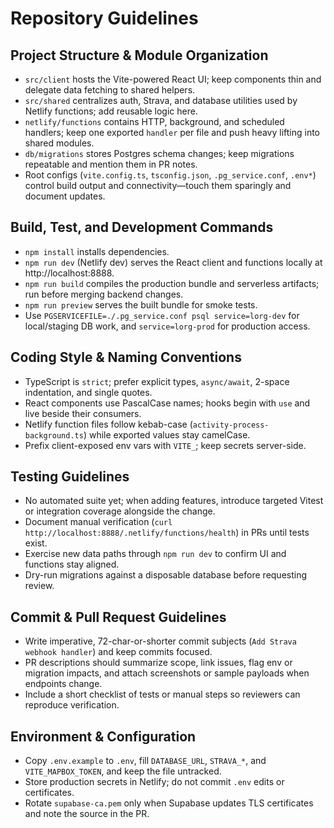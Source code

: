 # Repository Guidelines

## Project Structure & Module Organization
- `src/client` hosts the Vite-powered React UI; keep components thin and delegate data fetching to shared helpers.
- `src/shared` centralizes auth, Strava, and database utilities used by Netlify functions; add reusable logic here.
- `netlify/functions` contains HTTP, background, and scheduled handlers; keep one exported `handler` per file and push heavy lifting into shared modules.
- `db/migrations` stores Postgres schema changes; keep migrations repeatable and mention them in PR notes.
- Root configs (`vite.config.ts`, `tsconfig.json`, `.pg_service.conf`, `.env*`) control build output and connectivity—touch them sparingly and document updates.

## Build, Test, and Development Commands
- `npm install` installs dependencies.
- `npm run dev` (Netlify dev) serves the React client and functions locally at http://localhost:8888.
- `npm run build` compiles the production bundle and serverless artifacts; run before merging backend changes.
- `npm run preview` serves the built bundle for smoke tests.
- Use `PGSERVICEFILE=./.pg_service.conf psql service=lorg-dev` for local/staging DB work, and `service=lorg-prod` for production access.

## Coding Style & Naming Conventions
- TypeScript is `strict`; prefer explicit types, `async/await`, 2-space indentation, and single quotes.
- React components use PascalCase names; hooks begin with `use` and live beside their consumers.
- Netlify function files follow kebab-case (`activity-process-background.ts`) while exported values stay camelCase.
- Prefix client-exposed env vars with `VITE_`; keep secrets server-side.

## Testing Guidelines
- No automated suite yet; when adding features, introduce targeted Vitest or integration coverage alongside the change.
- Document manual verification (`curl http://localhost:8888/.netlify/functions/health`) in PRs until tests exist.
- Exercise new data paths through `npm run dev` to confirm UI and functions stay aligned.
- Dry-run migrations against a disposable database before requesting review.

## Commit & Pull Request Guidelines
- Write imperative, 72-char-or-shorter commit subjects (`Add Strava webhook handler`) and keep commits focused.
- PR descriptions should summarize scope, link issues, flag env or migration impacts, and attach screenshots or sample payloads when endpoints change.
- Include a short checklist of tests or manual steps so reviewers can reproduce verification.

## Environment & Configuration
- Copy `.env.example` to `.env`, fill `DATABASE_URL`, `STRAVA_*`, and `VITE_MAPBOX_TOKEN`, and keep the file untracked.
- Store production secrets in Netlify; do not commit `.env` edits or certificates.
- Rotate `supabase-ca.pem` only when Supabase updates TLS certificates and note the source in the PR.
